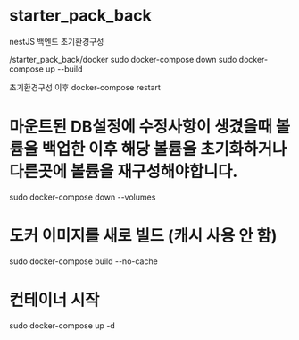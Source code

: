 # starter_pack_back

nestJS 백엔드 초기환경구성

/starter_pack_back/docker
sudo docker-compose down
sudo docker-compose up --build

초기환경구성 이후
docker-compose restart

# 마운트된 DB설정에 수정사항이 생겼을때 볼륨을 백업한 이후 해당 볼륨을 초기화하거나 다른곳에 볼륨을 재구성해야합니다.

sudo docker-compose down --volumes

# 도커 이미지를 새로 빌드 (캐시 사용 안 함)

sudo docker-compose build --no-cache

# 컨테이너 시작

sudo docker-compose up -d
